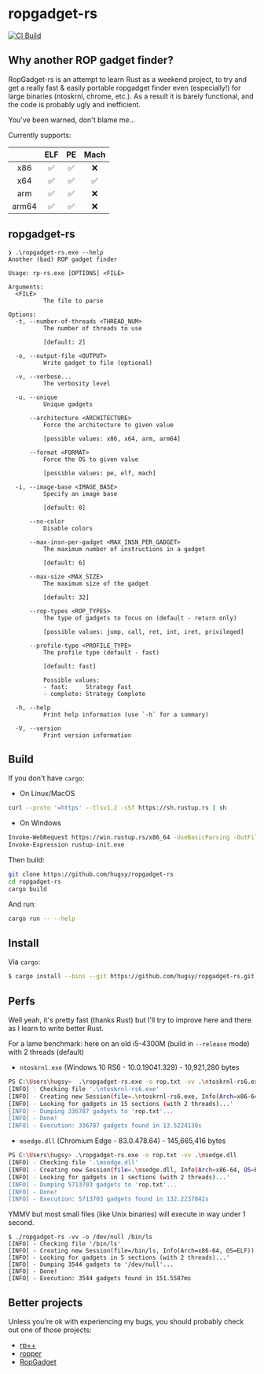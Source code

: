 # ropgadget-rs

[![CI Build](https://github.com/hugsy/ropgadget-rs/actions/workflows/build.yml/badge.svg?branch=main)](https://github.com/hugsy/ropgadget-rs/actions/workflows/build.yml)

## Why another ROP gadget finder?

RopGadget-rs is an attempt to learn Rust as a weekend project, to try and get a really fast & easily portable ropgadget finder even (especially!) for large binaries (ntoskrnl, chrome, etc.). As a result it is barely functional, and the code is probably ugly and inefficient.

You've been warned, don't blame me...

Currently supports:

|      | ELF | PE | Mach  |
|:-----:|:---:|:--:|:----:|
| x86   | ✅ | ✅ | ❌   |
| x64   | ✅ | ✅ | ✅   |
| arm   | ✅ | ✅ | ❌   |
| arm64 | ✅ | ✅ | ❌   |


## ropgadget-rs

```text
❯ .\ropgadget-rs.exe --help
Another (bad) ROP gadget finder

Usage: rp-rs.exe [OPTIONS] <FILE>

Arguments:
  <FILE>
          The file to parse

Options:
  -t, --number-of-threads <THREAD_NUM>
          The number of threads to use

          [default: 2]

  -o, --output-file <OUTPUT>
          Write gadget to file (optional)

  -v, --verbose...
          The verbosity level

  -u, --unique
          Unique gadgets

      --architecture <ARCHITECTURE>
          Force the architecture to given value

          [possible values: x86, x64, arm, arm64]

      --format <FORMAT>
          Force the OS to given value

          [possible values: pe, elf, mach]

  -i, --image-base <IMAGE_BASE>
          Specify an image base

          [default: 0]

      --no-color
          Disable colors

      --max-insn-per-gadget <MAX_INSN_PER_GADGET>
          The maximum number of instructions in a gadget

          [default: 6]

      --max-size <MAX_SIZE>
          The maximum size of the gadget

          [default: 32]

      --rop-types <ROP_TYPES>
          The type of gadgets to focus on (default - return only)

          [possible values: jump, call, ret, int, iret, privileged]

      --profile-type <PROFILE_TYPE>
          The profile type (default - fast)

          [default: fast]

          Possible values:
          - fast:     Strategy Fast
          - complete: Strategy Complete

  -h, --help
          Print help information (use `-h` for a summary)

  -V, --version
          Print version information
```


## Build

If you don't have `cargo`:

 - On Linux/MacOS
```bash
curl --proto '=https' --tlsv1.2 -sSf https://sh.rustup.rs | sh
```

 - On Windows
```bash
Invoke-WebRequest https://win.rustup.rs/x86_64 -UseBasicParsing -OutFile "rustup-init.exe"
Invoke-Expression rustup-init.exe
```

Then build:

```bash
git clone https://github.com/hugsy/ropgadget-rs
cd ropgadget-rs
cargo build
```

And run:

```bash
cargo run -- --help
```


## Install

Via `cargo`:

```bash
$ cargo install --bins --git https://github.com/hugsy/ropgadget-rs.git
```

## Perfs

Well yeah, it's pretty fast (thanks Rust) but I'll try to improve here and there as I learn to write better Rust.

For a lame benchmark: here on an old i5-4300M (build in `--release` mode) with 2 threads (default)

 * `ntoskrnl.exe` (Windows 10 RS6 - 10.0.19041.329) - 10,921,280 bytes

```bash
PS C:\Users\hugsy>  .\ropgadget-rs.exe -o rop.txt -vv .\ntoskrnl-rs6.exe
[INFO] - Checking file '.\ntoskrnl-rs6.exe'
[INFO] - Creating new Session(file=.\ntoskrnl-rs6.exe, Info(Arch=x86-64, OS=PE))
[INFO] - Looking for gadgets in 15 sections (with 2 threads)...'
[INFO] - Dumping 336787 gadgets to 'rop.txt'...
[INFO] - Done!
[INFO] - Execution: 336787 gadgets found in 13.5224138s
```

 * `msedge.dll` (Chromium Edge - 83.0.478.64) - 145,665,416 bytes

```bash
PS C:\Users\hugsy> .\ropgadget-rs.exe -o rop.txt -vv .\msedge.dll
[INFO] - Checking file '.\msedge.dll'
[INFO] - Creating new Session(file=.\msedge.dll, Info(Arch=x86-64, OS=PE))
[INFO] - Looking for gadgets in 1 sections (with 2 threads)...'
[INFO] - Dumping 5713703 gadgets to 'rop.txt'...
[INFO] - Done!
[INFO] - Execution: 5713703 gadgets found in 132.2237842s
```

YMMV but most small files (like Unix binaries) will execute in way under 1 second.

```text
$ ./ropgadget-rs -vv -o /dev/null /bin/ls
[INFO] - Checking file '/bin/ls'
[INFO] - Creating new Session(file=/bin/ls, Info(Arch=x86-64, OS=ELF))
[INFO] - Looking for gadgets in 5 sections (with 2 threads)...'
[INFO] - Dumping 3544 gadgets to '/dev/null'...
[INFO] - Done!
[INFO] - Execution: 3544 gadgets found in 151.5587ms
```


## Better projects

Unless you're ok with experiencing my bugs, you should probably check out one of those projects:
 - [rp++](https://github.com/0vercl0k/rp)
 - [ropper](https://github.com/sashs/ropper)
 - [RopGadget](https://github.com/JonathanSalwan/ROPgadget)

